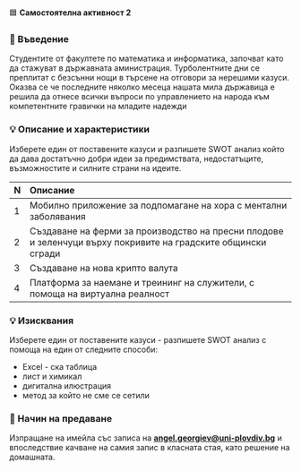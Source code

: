 🟦 **Самостоятелна активност 2**

### 🚀 Въведение

Студентите от факултете по математика и информатика, започват като да стажуват в държавната аминистрация. Турболентните дни се преплитат с безсънни нощи в търсене на отговори за нерешими казуси. 
Оказва се че последните няколко месеца нашата мила държавица е решила да отнесе всички въпроси по управлението на народа към компетентните гравички на младите надежди

### 💡 Описание и характеристики

Изберете един от поставените казуси и разпишете SWOT анализ който да дава достатъчно добри идеи за предимствата, недостатъците, възможностите и силните страни на идеите. 

|**N**|**Описание**|
| :- | :- |
|1|Мобилно приложение за подпомагане на хора с ментални заболявания|
|2|Създаване на ферми за производство на пресни плодове и зеленчуци върху покривите на градските общински сгради|
|3|Създаване на нова крипто валута|
|4|Платформа за наемане и треининг на служители, с помоща на виртуална реалност |

### 💡 Изисквания

Изберете един от поставените казуси - разпишете SWOT анализ с помоща на един от следните способи:
- Excel - ска таблица
- лист и химикал
- дигитална илюстрация
- метод за който не сме се сетили

### 🚀 Начин на предаване
Изпращане на имейла със записа на **angel.georgiev@uni-plovdiv.bg** и впоследствие качване на самия запис в класната стая, като решение на домашната.
